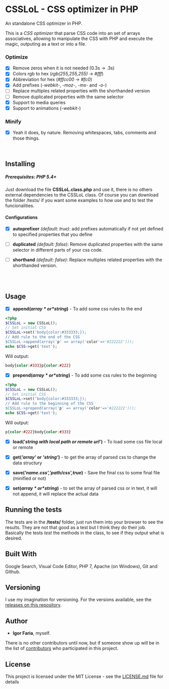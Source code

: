 
# CSSLoL - CSS optimizer in PHP
An standalone CSS optimizer in PHP.

This is a *CSS optimizer* that parse CSS code into an set of arrays associatives, allowing to manipulate the CSS with PHP and execute the magic, outputing as a text or into a file.

### Optimize
-  [x] Remove zeros when it is not needed (0.3s -> .3s)
-  [x] Colors rgb to hex (*rgb(255,255,255)* -> *#fff*)
-  [x] Abbreviation for hex (*#ffcc00* -> *#fc0*)
-  [x] Add prefixes (*-webkit-*, *-moz-*, *-ms-* and *-o-*)
- [ ] Replace multiples related properties with the shorthanded version
- [ ] Remove duplicated properties with the same selector
-  [x] Support to media queries
-  [x] Support to animations (*-webkit-*)

### Minify

-  [x] Yeah it does, by nature. Removing whitespaces, tabs, comments and those things.

<br>

## Installing
##### Prerequisites: PHP 5.4+
Just download the file **CSSLoL.class.php** and use it, there is no others external dependencies to the CSSLoL class.
Of course you can download the folder /tests/ if you want some examples to how use and to test the funcionalities.


#### Configurations

-  [x]  **autoprefixer**  *(default: true)*: add prefixes automatically if not yet defined to specified properties that you define

- [ ] **duplicated**  *(default: false)*: Remove duplicated properties with the same selector in different parts of your css code.

- [ ] **shorthand**  *(default: false)*: Replace multiples related properties with the shorthanded version.

<br><br>

## Usage
-  [x]  **append(*$array* or *$string*)** - To add some css rules to the end

```php
<?php
$CSSLoL = new CSSLoL();
// Set initial CSS 
$CSSLoL->set('body{color:#333333;});
// Add rule to the end of the CSS
$CSSLoL->append(array('p' => array('color'=>'#222222')));
echo $CSS->get('text');
```

Will output: 
```css
body{color:#333}p{color:#222}
```
-  [x]  **prepend(*$array* or *$string*)** - To add some css rules to the beginning
```php
<?php
$CSSLoL = new CSSLoL();
// Set initial CSS 
$CSSLoL->set('body{color:#333333;});
// Add rule to the beginning of the CSS
$CSSLoL->prepend(array('p' => array('color'=>'#222222')));
echo $CSS->get('text');
```

Will output: 
```css
p{color:#222}body{color:#333}
```

-  [x]  **load('*string with local path or remote url*')** - To load some css file local or remote

-  [x]  **get(*'array'* or *'string'*)** - to get the array of parsed css to change the data structury

-  [x]  **save(*'name.css','path/css',true*)** - Save the final css to some final file (minified or not)

-  [x]  **set(*$array* or *$string*)** - to set the array of parsed css or in text, it will not append, it will replace the actual data



## Running the tests
The tests are in the **/tests/** folder, just run them into your browser to see the results. They are not that good as a test but I think they do their job. 
Basically the tests *test* the methods in the class, to see if they output what is desired. 
  

## Built With
Google Search, Visual Code Editor, PHP 7, Apache (on Windows),  Git and Github.
 

## Versioning
I use my imagination for versioning. For the versions available, see the [releases on this repository](https://github.com/igorfaria/CSSLoL/releases).

  

## Author
*  **Igor Faria**, myself.
  

There is no other contributors until now, but if someone show up will be in the list of [contributors](https://github.com/igorfaria/CSSLoL/contributors) who participated in this project.

 
## License

  

This project is licensed under the MIT License - see the [LICENSE.md](LICENSE.md) file for details